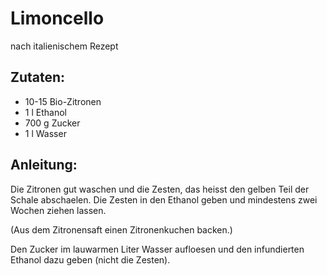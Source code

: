 Limoncello
===
nach italienischem Rezept

Zutaten:
---
- 10-15  Bio-Zitronen
- 1 l Ethanol
- 700 g Zucker
- 1 l Wasser

Anleitung:
---
Die Zitronen gut waschen und die Zesten, das heisst den gelben Teil der Schale abschaelen. Die Zesten in den Ethanol geben und mindestens zwei Wochen ziehen lassen.

(Aus dem Zitronensaft einen Zitronenkuchen backen.)

Den Zucker im lauwarmen Liter Wasser aufloesen und den infundierten Ethanol dazu geben (nicht die Zesten).
